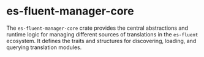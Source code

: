 # es-fluent-manager-core

The `es-fluent-manager-core` crate provides the central abstractions and runtime logic for managing different sources of translations in the `es-fluent` ecosystem. It defines the traits and structures for discovering, loading, and querying translation modules.
